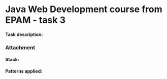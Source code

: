 # Java Web Development course from EPAM - task 3

#### Task description:

### Attachment

#### Stack:

#### Patterns applied:




